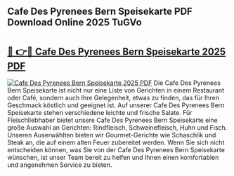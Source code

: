 ## Cafe Des Pyrenees Bern Speisekarte PDF Download Online 2025 TuGVo

# <h2><a href="http://gc6y9i.nevu.top/?p=Cafe+Des+Pyrenees+Bern+Speisekarte">🔗 👉🔴 Cafe Des Pyrenees Bern Speisekarte 2025 PDF</a></h2>

[![Cafe Des Pyrenees Bern Speisekarte 2025 PDF](https://i.imgur.com/dBaPXMq.png)](http://gc6y9i.nevu.top/?p=Cafe+Des+Pyrenees+Bern+Speisekarte)
Die Cafe Des Pyrenees Bern Speisekarte ist nicht nur eine Liste von Gerichten in einem Restaurant oder Café, sondern auch Ihre Gelegenheit, etwas zu finden, das für Ihren Geschmack köstlich und geeignet ist. Auf unserer Cafe Des Pyrenees Bern Speisekarte stehen verschiedene leichte und frische Salate. Für Fleischliebhaber bietet unsere Cafe Des Pyrenees Bern Speisekarte eine große Auswahl an Gerichten: Rindfleisch, Schweinefleisch, Huhn und Fisch. Unseren Auserwählten bieten wir Gourmet-Gerichte wie Schaschlik und Steak an, die auf einem alten Feuer zubereitet werden. Wenn Sie sich nicht entscheiden können, was Sie von der Cafe Des Pyrenees Bern Speisekarte wünschen, ist unser Team bereit zu helfen und Ihnen einen komfortablen und angenehmen Service zu bieten.
